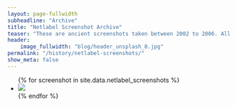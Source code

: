 ```yaml
---
layout: page-fullwidth
subheadline: "Archive"
title: "Netlabel Screenshot Archive"
teaser: "These are ancient screenshots taken between 2002 to 2006. All screenshots where collected by Moritz »mo.« Sauer for his presentations on netlabel culture."
header:
    image_fullwidth: "blog/header_unsplash_8.jpg"
permalink: "/history/netlabel-screenshots/"
show_meta: false
---
```


<ul class="clearing-thumbs" data-clearing>
{% for screenshot in site.data.netlabel_screenshots %}
  <li><a href="{{ site.url }}/archive/screenshot/{{ screenshot.image }}"><img  data-caption="{{ screenshot.caption }}" class="th" src="{{ site.url }}/archive/screenshot/{{ screenshot.image | replace: '.jpg', '-thumb.jpg' }}"></a></li>
{% endfor %}
</ul>


